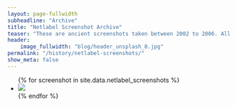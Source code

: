 ```yaml
---
layout: page-fullwidth
subheadline: "Archive"
title: "Netlabel Screenshot Archive"
teaser: "These are ancient screenshots taken between 2002 to 2006. All screenshots where collected by Moritz »mo.« Sauer for his presentations on netlabel culture."
header:
    image_fullwidth: "blog/header_unsplash_8.jpg"
permalink: "/history/netlabel-screenshots/"
show_meta: false
---
```


<ul class="clearing-thumbs" data-clearing>
{% for screenshot in site.data.netlabel_screenshots %}
  <li><a href="{{ site.url }}/archive/screenshot/{{ screenshot.image }}"><img  data-caption="{{ screenshot.caption }}" class="th" src="{{ site.url }}/archive/screenshot/{{ screenshot.image | replace: '.jpg', '-thumb.jpg' }}"></a></li>
{% endfor %}
</ul>


